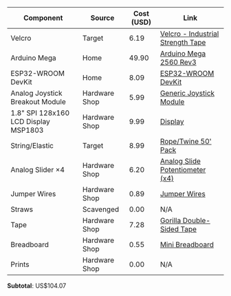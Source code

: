 | Component                            | Source        | Cost (USD) | Link                                                                                                                                                                                                                                                                                                                                                                                                                                                                                                                                                                                                                                                                                                                    |
|--------------------------------------|---------------|------------|-------------------------------------------------------------------------------------------------------------------------------------------------------------------------------------------------------------------------------------------------------------------------------------------------------------------------------------------------------------------------------------------------------------------------------------------------------------------------------------------------------------------------------------------------------------------------------------------------------------------------------------------------------------------------------------------------------------------------|
| Velcro                               | Target        | 6.19       | [Velcro - Industrial Strength Tape](https://www.target.com/p/velcro-4-39-x-2-34-industrial-strength-tape/-/A-85028238#lnk=sametab)                                                                                                                                                                                                                                                                                                                                                                                                                                                                                                                                                                                      |
| Arduino Mega                         | Home          | 49.90      | [Arduino Mega 2560 Rev3](https://store-usa.arduino.cc/products/arduino-mega-2560-rev3?gad_campaignid=21317508903)                                                                                                                                                                                                                                                                                                                                                                                                                                                                                                                                                                                                       |
| ESP32-WROOM DevKit                   | Home          | 8.09       | [ESP32-WROOM DevKit](https://www.digikey.com/en/products/detail/espressif-systems/ESP32-DEVKITC-32UE/12091813?gQT=2)                                                                                                                                                                                                                                                                                                                                                                                                                                                                                                                                                                                                    |
| Analog Joystick Breakout Module      | Hardware Shop | 5.99       | [Generic Joystick Module](https://www.microcenter.com/product/646122/Joystick_Module?gQT=1)                                                                                                                                                                                                                                                                                                                                                                                                                                                                                                                                                                                                                             |
| 1.8" SPI 128x160 LCD Display MSP1803 | Hardware Shop | 9.99       | [Display](https://www.amazon.com/DSD-TECH-Display-Interface-Arduino/dp/B07WDJ3TV6?source=ps-sl-shoppingads-lpcontext&ref_=fplfs&psc=1&smid=AFLYC5O31PGVX&gQT=2)                                                                                                                                                                                                                                                                                                                                                                                                                                                                                                                                                         |
| String/Elastic                       | Target        | 8.99       | [Rope/Twine 50' Pack](https://www.target.com/p/rope-twine-50-39-pack-up-38-up-8482/-/A-89825708#lnk=sametab)                                                                                                                                                                                                                                                                                                                                                                                                                                                                                                                                                                                                            |
| Analog Slider ×4                     | Hardware Shop | 6.20       | [Analog Slide Potentiometer (x4)](https://www.aliexpress.com/item/1005005517675853.html?spm=a2g0o.productlist.main.14.5a44TnLGTnLGcJ&algo_pvid=fdc37ab8-5bda-4303-83d7-0ea9591b0f53&pdp_ext_f=%7B%22order%22%3A%22124%22%2C%22eval%22%3A%221%22%7D&utparam-url=scene%3Asearch%7Cquery_from%3A)                                                                                                                                                                                                                                                                                                                                                                                                                          |
| Jumper Wires                         | Hardware Shop | 0.89       | [Jumper Wires](https://www.aliexpress.us/item/3256806429994553.html?src=google&pdp_npi=4%40dis%21USD%210.95%210.89%21%21%21%21%21%40%2112000037832224162%21ppc%21%21%21&src=google&albch=shopping&acnt=708-803-3821&isdl=y&slnk=&plac=&mtctp=&albbt=Google_7_shopping&aff_platform=google&aff_short_key=UneMJZVf&albagn=888888&ds_e_adid=&ds_e_matchtype=&ds_e_device=c&ds_e_network=x&ds_e_product_group_id=&ds_e_product_id=en3256806429994553&ds_e_product_merchant_id=109167730&ds_e_product_country=US&ds_e_product_language=en&ds_e_product_channel=online&ds_e_product_store_id=&ds_url_v=2&albcp=20123152476&albag=&isSmbAutoCall=false&needSmbHouyi=false&gad_campaignid=20127768206&gatewayAdapt=glo2usa)     |
| Straws                               | Scavenged     | 0.00       | N/A                                                                                                                                                                                                                                                                                                                                                                                                                                                                                                                                                                                                                                                                                                                     |
| Tape                                 | Hardware Shop | 7.28       | [Gorilla Double-Sided Tape](https://www.target.com/p/gorilla-double-sided-tape/-/A-78262323#lnk=sametab)                                                                                                                                                                                                                                                                                                                                                                                                                                                                                                                                                                                                                |
| Breadboard                           | Hardware Shop | 0.55       | [Mini Breadboard](https://www.aliexpress.us/item/3256808365241330.html?src=google&pdp_npi=4%40dis%21USD%210.60%210.55%21%21%21%21%21%40%2112000045669927056%21ppc%21%21%21&src=google&albch=shopping&acnt=708-803-3821&isdl=y&slnk=&plac=&mtctp=&albbt=Google_7_shopping&aff_platform=google&aff_short_key=UneMJZVf&albagn=888888&ds_e_adid=&ds_e_matchtype=&ds_e_device=c&ds_e_network=x&ds_e_product_group_id=&ds_e_product_id=en3256808365241330&ds_e_product_merchant_id=5445838537&ds_e_product_country=US&ds_e_product_language=en&ds_e_product_channel=online&ds_e_product_store_id=&ds_url_v=2&albcp=20123152476&albag=&isSmbAutoCall=false&needSmbHouyi=false&gad_campaignid=20127768206&gatewayAdapt=glo2usa) |
| Prints                               | Hardware Shop | 0.00       | N/A                                                                                                                                                                                                                                                                                                                                                                                                                                                                                                                                                                                                                                                                                                                     |

**Subtotal**: US$104.07
